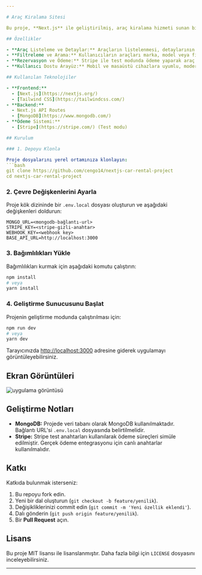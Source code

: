 ```yaml
---

# Araç Kiralama Sitesi  

Bu proje, **Next.js** ile geliştirilmiş, araç kiralama hizmeti sunan bir web uygulamasıdır. Backend, **Next.js API** ile oluşturulmuş olup, veri tabanı olarak **MongoDB** kullanılmaktadır. Frontend tasarımı **Tailwind CSS** ile yapılmıştır. Ödeme süreçleri için **Stripe** test modu entegre edilmiştir.  

## Özellikler  

- **Araç Listeleme ve Detaylar:** Araçların listelenmesi, detaylarının görüntülenmesi.  
- **Filtreleme ve Arama:** Kullanıcıların araçları marka, model veya fiyat aralığı gibi kriterlere göre filtreleyebilmesi.  
- **Rezervasyon ve Ödeme:** Stripe ile test modunda ödeme yaparak araç rezervasyonu.  
- **Kullanıcı Dostu Arayüz:** Mobil ve masaüstü cihazlara uyumlu, modern tasarım.  

## Kullanılan Teknolojiler  

- **Frontend:**  
  - [Next.js](https://nextjs.org/)  
  - [Tailwind CSS](https://tailwindcss.com/)  
- **Backend:**  
  - Next.js API Routes  
  - [MongoDB](https://www.mongodb.com/)  
- **Ödeme Sistemi:**  
  - [Stripe](https://stripe.com/) (Test modu)  

## Kurulum  

### 1. Depoyu Klonla  

Proje dosyalarını yerel ortamınıza klonlayın:  
```bash  
git clone https://github.com/cengo14/nextjs-car-rental-project
cd nextjs-car-rental-project  
```  

### 2. Çevre Değişkenlerini Ayarla  

Proje kök dizininde bir `.env.local` dosyası oluşturun ve aşağıdaki değişkenleri doldurun:  
```env  
MONGO_URL=<mongodb-bağlantı-url>  
STRIPE_KEY=<stripe-gizli-anahtar>  
WEBHOOK_KEY=<webhook key>
BASE_API_URL=http://localhost:3000 
```  

### 3. Bağımlılıkları Yükle  

Bağımlılıkları kurmak için aşağıdaki komutu çalıştırın:  
```bash  
npm install  
# veya  
yarn install  
```  

### 4. Geliştirme Sunucusunu Başlat  

Projenin geliştirme modunda çalıştırılması için:  
```bash  
npm run dev  
# veya  
yarn dev  
```  

Tarayıcınızda [http://localhost:3000](http://localhost:3000) adresine giderek uygulamayı görüntüleyebilirsiniz.  

## Ekran Görüntüleri  

![uygulama görüntüsü](./screenshots/ss.gif)


## Geliştirme Notları  

- **MongoDB:** Projede veri tabanı olarak MongoDB kullanılmaktadır. Bağlantı URL'si `.env.local` dosyasında belirtilmelidir.  
- **Stripe:** Stripe test anahtarları kullanılarak ödeme süreçleri simüle edilmiştir. Gerçek ödeme entegrasyonu için canlı anahtarlar kullanılmalıdır.  

## Katkı  

Katkıda bulunmak isterseniz:  
1. Bu repoyu fork edin.  
2. Yeni bir dal oluşturun (`git checkout -b feature/yenilik`).  
3. Değişikliklerinizi commit edin (`git commit -m 'Yeni özellik eklendi'`).  
4. Dalı gönderin (`git push origin feature/yenilik`).  
5. Bir **Pull Request** açın.  

## Lisans  

Bu proje MIT lisansı ile lisanslanmıştır. Daha fazla bilgi için `LICENSE` dosyasını inceleyebilirsiniz.  

---
```

